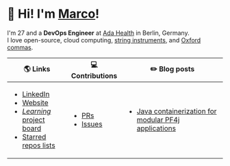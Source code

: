 # :wave: Hi! I'm [**Marco**](https://marcomicera.github.io)!

I'm 27 and a **DevOps Engineer** at [Ada Health](https://ada.com) in Berlin, Germany.\
I love
open-source,
cloud computing,
[string instruments](https://youtu.be/Izqz9Vm066E),
and [Oxford commas](https://en.wikipedia.org/wiki/Serial_comma).

| **:earth_americas: Links** | **:computer: Contributions** | **:pencil2: Blog posts** |
|---|---|---|
| <ul><li>[LinkedIn](https://www.linkedin.com/in/marcomicera/?locale=en_US)</li><li>[Website](https://marcomicera.github.io)</li><li>[_Learning_ project board](https://github.com/users/marcomicera/projects/4)</li><li>[Starred repos lists](https://github.com/marcomicera?tab=stars)</li></ul> | <ul><li>[PRs](https://github.com/search?q=is%3Apr+author%3Amarcomicera)</li><li>[Issues](https://github.com/search?q=is%3Aissue+author%3Amarcomicera)</li></ul> | <ul><li>[Java containerization for modular PF4j applications](https://www.endocode.com/blog/2021/07/23/2021-07-23-java-containerization-pf4j/)</li></ul> |

